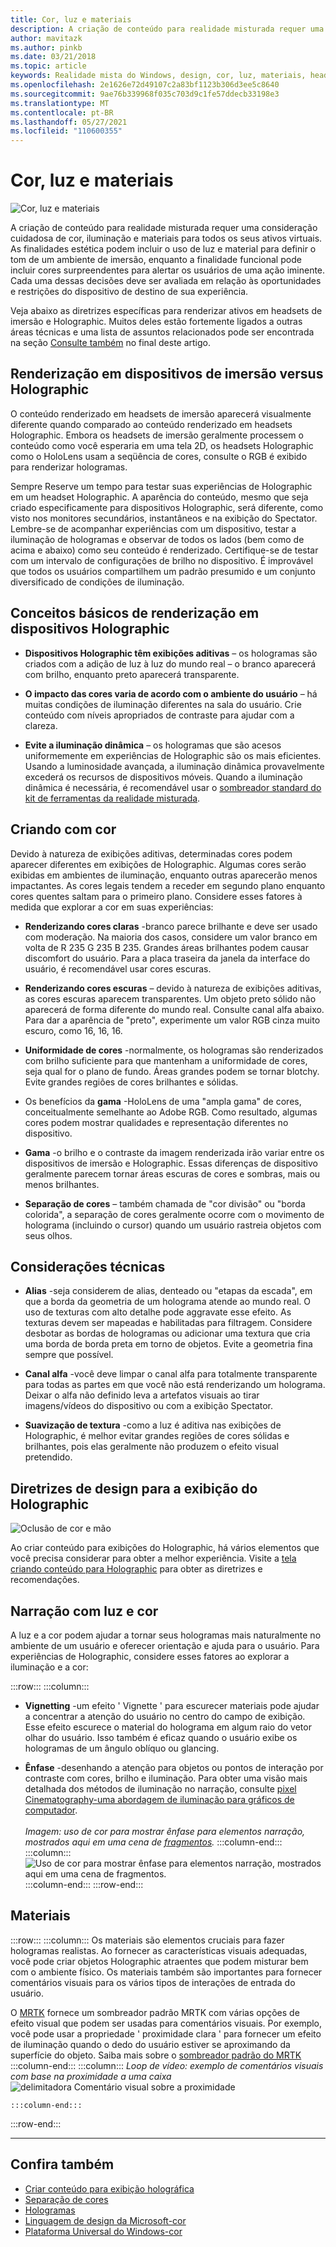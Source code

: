 ```yaml
---
title: Cor, luz e materiais
description: A criação de conteúdo para realidade misturada requer uma consideração cuidadosa de cor, iluminação e materiais para todos os ativos visuais.
author: mavitazk
ms.author: pinkb
ms.date: 03/21/2018
ms.topic: article
keywords: Realidade mista do Windows, design, cor, luz, materiais, headset de realidade misturada, headset da realidade mista do Windows, headset da realidade virtual, HoloLens, MRTK, kit de ferramentas da realidade misturada
ms.openlocfilehash: 2e1626e72d49107c2a83bf1123b306d3ee5c8640
ms.sourcegitcommit: 9ae76b339968f035c703d9c1fe57ddecb33198e3
ms.translationtype: MT
ms.contentlocale: pt-BR
ms.lasthandoff: 05/27/2021
ms.locfileid: "110600355"
---
```

# <a name="color-light-and-materials"></a>Cor, luz e materiais

![Cor, luz e materiais](images/RemoteRendering.jpg)

A criação de conteúdo para realidade misturada requer uma consideração cuidadosa de cor, iluminação e materiais para todos os seus ativos virtuais. As finalidades estética podem incluir o uso de luz e material para definir o tom de um ambiente de imersão, enquanto a finalidade funcional pode incluir cores surpreendentes para alertar os usuários de uma ação iminente. Cada uma dessas decisões deve ser avaliada em relação às oportunidades e restrições do dispositivo de destino de sua experiência.

Veja abaixo as diretrizes específicas para renderizar ativos em headsets de imersão e Holographic. Muitos deles estão fortemente ligados a outras áreas técnicas e uma lista de assuntos relacionados pode ser encontrada na seção [Consulte também](color-light-and-materials.md#see-also) no final deste artigo.

## <a name="rendering-on-immersive-vs-holographic-devices"></a>Renderização em dispositivos de imersão versus Holographic

O conteúdo renderizado em headsets de imersão aparecerá visualmente diferente quando comparado ao conteúdo renderizado em headsets Holographic. Embora os headsets de imersão geralmente processem o conteúdo como você esperaria em uma tela 2D, os headsets Holographic como o HoloLens usam a seqüência de cores, consulte o RGB é exibido para renderizar hologramas.

Sempre Reserve um tempo para testar suas experiências de Holographic em um headset Holographic. A aparência do conteúdo, mesmo que seja criado especificamente para dispositivos Holographic, será diferente, como visto nos monitores secundários, instantâneos e na exibição do Spectator. Lembre-se de acompanhar experiências com um dispositivo, testar a iluminação de hologramas e observar de todos os lados (bem como de acima e abaixo) como seu conteúdo é renderizado. Certifique-se de testar com um intervalo de configurações de brilho no dispositivo. É improvável que todos os usuários compartilhem um padrão presumido e um conjunto diversificado de condições de iluminação.

## <a name="fundamentals-of-rendering-on-holographic-devices"></a>Conceitos básicos de renderização em dispositivos Holographic

* **Dispositivos Holographic têm exibições aditivas** – os hologramas são criados com a adição de luz à luz do mundo real – o branco aparecerá com brilho, enquanto preto aparecerá transparente.

* **O impacto das cores varia de acordo com o ambiente do usuário** – há muitas condições de iluminação diferentes na sala do usuário. Crie conteúdo com níveis apropriados de contraste para ajudar com a clareza.

* **Evite a iluminação dinâmica** – os hologramas que são acesos uniformemente em experiências de Holographic são os mais eficientes. Usando a luminosidade avançada, a iluminação dinâmica provavelmente excederá os recursos de dispositivos móveis. Quando a iluminação dinâmica é necessária, é recomendável usar o [sombreador standard do kit de ferramentas da realidade misturada](https://github.com/microsoft/MixedRealityToolkit-Unity/blob/mrtk_release/Documentation/README_MRTKStandardShader.md). 

## <a name="designing-with-color"></a>Criando com cor

Devido à natureza de exibições aditivas, determinadas cores podem aparecer diferentes em exibições de Holographic. Algumas cores serão exibidas em ambientes de iluminação, enquanto outras aparecerão menos impactantes. As cores legais tendem a receder em segundo plano enquanto cores quentes saltam para o primeiro plano. Considere esses fatores à medida que explorar a cor em suas experiências:

* **Renderizando cores claras** -branco parece brilhante e deve ser usado com moderação. Na maioria dos casos, considere um valor branco em volta de R 235 G 235 B 235. Grandes áreas brilhantes podem causar discomfort do usuário. Para a placa traseira da janela da interface do usuário, é recomendável usar cores escuras.

* **Renderizando cores escuras** – devido à natureza de exibições aditivas, as cores escuras aparecem transparentes. Um objeto preto sólido não aparecerá de forma diferente do mundo real. Consulte canal alfa abaixo. Para dar a aparência de "preto", experimente um valor RGB cinza muito escuro, como 16, 16, 16.

* **Uniformidade de cores** -normalmente, os hologramas são renderizados com brilho suficiente para que mantenham a uniformidade de cores, seja qual for o plano de fundo. Áreas grandes podem se tornar blotchy. Evite grandes regiões de cores brilhantes e sólidas.

* Os benefícios da **gama** -HoloLens de uma "ampla gama" de cores, conceitualmente semelhante ao Adobe RGB. Como resultado, algumas cores podem mostrar qualidades e representação diferentes no dispositivo.

* **Gama** -o brilho e o contraste da imagem renderizada irão variar entre os dispositivos de imersão e Holographic. Essas diferenças de dispositivo geralmente parecem tornar áreas escuras de cores e sombras, mais ou menos brilhantes.

* **Separação de cores** – também chamada de "cor divisão" ou "borda colorida", a separação de cores geralmente ocorre com o movimento de holograma (incluindo o cursor) quando um usuário rastreia objetos com seus olhos.

## <a name="technical-considerations"></a>Considerações técnicas

* **Alias** -seja considerem de alias, denteado ou "etapas da escada", em que a borda da geometria de um holograma atende ao mundo real. O uso de texturas com alto detalhe pode aggravate esse efeito. As texturas devem ser mapeadas e habilitadas para filtragem. Considere desbotar as bordas de hologramas ou adicionar uma textura que cria uma borda de borda preta em torno de objetos. Evite a geometria fina sempre que possível.

* **Canal alfa** -você deve limpar o canal alfa para totalmente transparente para todas as partes em que você não está renderizando um holograma. Deixar o alfa não definido leva a artefatos visuais ao tirar imagens/vídeos do dispositivo ou com a exibição Spectator.

* **Suavização de textura** -como a luz é aditiva nas exibições de Holographic, é melhor evitar grandes regiões de cores sólidas e brilhantes, pois elas geralmente não produzem o efeito visual pretendido.

## <a name="design-guidelines-for-holographic-display"></a>Diretrizes de design para a exibição do Holographic

![Oclusão de cor e mão](images/color_handocclusion.jpg)

Ao criar conteúdo para exibições do Holographic, há vários elementos que você precisa considerar para obter a melhor experiência. Visite a [tela criando conteúdo para Holographic](designing-content-for-holographic-display.md) para obter as diretrizes e recomendações.

## <a name="storytelling-with-light-and-color"></a>Narração com luz e cor

A luz e a cor podem ajudar a tornar seus hologramas mais naturalmente no ambiente de um usuário e oferecer orientação e ajuda para o usuário. Para experiências de Holographic, considere esses fatores ao explorar a iluminação e a cor:

:::row:::
    :::column:::
* **Vignetting** -um efeito ' Vignette ' para escurecer materiais pode ajudar a concentrar a atenção do usuário no centro do campo de exibição. Esse efeito escurece o material do holograma em algum raio do vetor olhar do usuário. Isso também é eficaz quando o usuário exibe os hologramas de um ângulo oblíquo ou glancing.

* **Ênfase** -desenhando a atenção para objetos ou pontos de interação por contraste com cores, brilho e iluminação. Para obter uma visão mais detalhada dos métodos de iluminação no narração, consulte [pixel Cinematography-uma abordagem de iluminação para gráficos de computador](http://media.siggraph.org/education/cgsource/Archive/ConfereceCourses/S96/course30.pdf).<br>
        <br>
        *Imagem: uso de cor para mostrar ênfase para elementos narração, mostrados aqui em uma cena de [fragmentos](https://www.microsoft.com/p/fragments/9nblggh5ggm8).*
    :::column-end:::
        :::column:::
        ![Uso de cor para mostrar ênfase para elementos narração, mostrados aqui em uma cena de fragmentos.](images/640px-fragments.jpg)<br>
    :::column-end:::
:::row-end:::

## <a name="materials"></a>Materiais

:::row:::
    :::column:::
Os materiais são elementos cruciais para fazer hologramas realistas. Ao fornecer as características visuais adequadas, você pode criar objetos Holographic atraentes que podem misturar bem com o ambiente físico. Os materiais também são importantes para fornecer comentários visuais para os vários tipos de interações de entrada do usuário.  

O [MRTK](https://github.com/Microsoft/MixedRealityToolkit-Unity) fornece um sombreador padrão MRTK com várias opções de efeito visual que podem ser usadas para comentários visuais. Por exemplo, você pode usar a propriedade ' proximidade clara ' para fornecer um efeito de iluminação quando o dedo do usuário estiver se aproximando da superfície do objeto. Saiba mais sobre o [sombreador padrão do MRTK](/windows/mixed-reality/mrtk-unity/features/rendering/mrtk-standard-shader)
    :::column-end:::
        :::column:::
    *Loop de vídeo: exemplo de comentários visuais com base na proximidade a uma caixa* 
     ![ delimitadora Comentário visual sobre a proximidade](images/HoloLens2_Proximity.gif)

    :::column-end:::
:::row-end:::
<br>

---

## <a name="see-also"></a>Confira também
* [Criar conteúdo para exibição holográfica](designing-content-for-holographic-display.md)
* [Separação de cores](../develop/platform-capabilities-and-apis/hologram-stability.md#color-separation)
* [Hologramas](../discover/hologram.md)
* [Linguagem de design da Microsoft-cor](https://www.microsoft.com/design/color)
* [Plataforma Universal do Windows-cor](/windows/uwp/style/color)